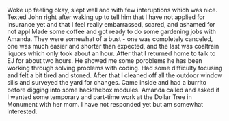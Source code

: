 Woke up feeling okay, slept well and with few interuptions which was nice. Texted John right after waking up to tell him that I have not applied for insurance yet and that I feel really embarrassed, scared, and ashamed for not appl Made some coffee and got ready to do some gardening jobs with Amanda. They were somewhat of a bust - one was completely canceled, one was much easier and shorter than expected, and the last was coaltrain liquors which only took about an hour. After that I returned home to talk to EJ for  about two hours. He showed me some poroblems he has been working through solving problems with coding. Had some difficulty focusing and felt a bit tired and stoned. After that I cleaned off all the outdoor window sills and surveyed the yard for changes. Came inside and had a burrito before digging into some hackthebox modules. Amanda called and asked if I wanted some temporary and part-time work at the Dollar Tree in Monument with her mom. I have not responded yet but am somewhat interested. 